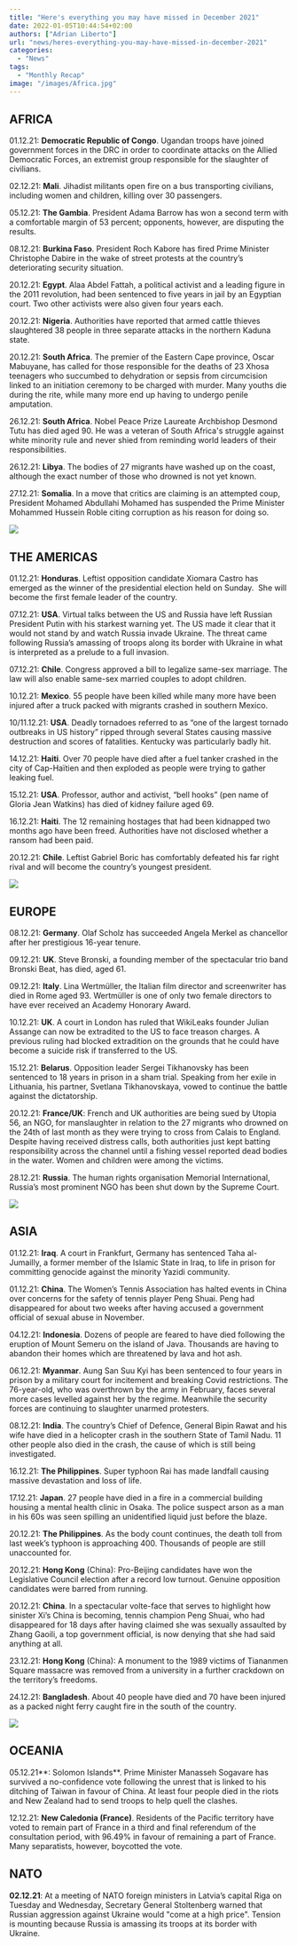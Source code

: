 ```yaml
---
title: "Here's everything you may have missed in December 2021"
date: 2022-01-05T10:44:54+02:00
authors: ["Adrian Liberto"]
url: "news/heres-everything-you-may-have-missed-in-december-2021"
categories:
  - "News"
tags:
  - "Monthly Recap"
image: "/images/Africa.jpg"
---
```


## **AFRICA**

01.12.21: **Democratic Republic of Congo**. Ugandan troops have joined government forces in the DRC in order to coordinate attacks on the Allied Democratic Forces, an extremist group responsible for the slaughter of civilians.

02.12.21: **Mali**. Jihadist militants open fire on a bus transporting civilians, including women and children, killing over 30 passengers.

05.12.21: **The Gambia**. President Adama Barrow has won a second term with a comfortable margin of 53 percent; opponents, however, are disputing the results.

08.12.21: **Burkina Faso**. President Roch Kabore has fired Prime Minister Christophe Dabire in the wake of street protests at the country’s deteriorating security situation.

20.12.21: **Egypt**. Alaa Abdel Fattah, a political activist and a leading figure in the 2011 revolution, had been sentenced to five years in jail by an Egyptian court. Two other activists were also given four years each.

20.12.21: **Nigeria**. Authorities have reported that armed cattle thieves slaughtered 38 people in three separate attacks in the northern Kaduna state.

20.12.21: **South Africa**. The premier of the Eastern Cape province, Oscar Mabuyane, has called for those responsible for the deaths of 23 Xhosa teenagers who succumbed to dehydration or sepsis from circumcision linked to an initiation ceremony to be charged with murder. Many youths die during the rite, while many more end up having to undergo penile amputation.

26.12.21: **South Africa**. Nobel Peace Prize Laureate Archbishop Desmond Tutu has died aged 90. He was a veteran of South Africa's struggle against white minority rule and never shied from reminding world leaders of their responsibilities.

26.12.21: **Libya**. The bodies of 27 migrants have washed up on the coast, although the exact number of those who drowned is not yet known.

27.12.21: **Somalia**. In a move that critics are claiming is an attempted coup, President Mohamed Abdullahi Mohamed has suspended the Prime Minister Mohammed Hussein Roble citing corruption as his reason for doing so.

![](/images/America-1024x538.jpg)

## **THE AMERICAS**

01.12.21: **Honduras**. Leftist opposition candidate Xiomara Castro has emerged as the winner of the presidential election held on Sunday.  She will become the first female leader of the country.

07.12.21: **USA**. Virtual talks between the US and Russia have left Russian President Putin with his starkest warning yet. The US made it clear that it would not stand by and watch Russia invade Ukraine. The threat came following Russia’s amassing of troops along its border with Ukraine in what is interpreted as a prelude to a full invasion.

07.12.21: **Chile**. Congress approved a bill to legalize same-sex marriage. The law will also enable same-sex married couples to adopt children.

10.12.21: **Mexico**. 55 people have been killed while many more have been injured after a truck packed with migrants crashed in southern Mexico.

10/11.12.21: **USA**. Deadly tornadoes referred to as “one of the largest tornado outbreaks in US history” ripped through several States causing massive destruction and scores of fatalities. Kentucky was particularly badly hit.

14.12.21: **Haiti**. Over 70 people have died after a fuel tanker crashed in the city of Cap-Haïtien and then exploded as people were trying to gather leaking fuel.

15.12.21: **USA**. Professor, author and activist, “bell hooks” (pen name of Gloria Jean Watkins) has died of kidney failure aged 69.

16.12.21: **Haiti**. The 12 remaining hostages that had been kidnapped two months ago have been freed. Authorities have not disclosed whether a ransom had been paid.

20.12.21: **Chile**. Leftist Gabriel Boric has comfortably defeated his far right rival and will become the country’s youngest president.

![](/images/Europe-1024x538.jpg)

## **EUROPE**

08.12.21: **Germany**. Olaf Scholz has succeeded Angela Merkel as chancellor after her prestigious 16-year tenure.

09.12.21: **UK**. Steve Bronski, a founding member of the spectacular trio band Bronski Beat, has died, aged 61.

09.12.21: **Italy**. Lina Wertmüller, the Italian film director and screenwriter has died in Rome aged 93. Wertmüller is one of only two female directors to have ever received an Academy Honorary Award.

10.12.21: **UK**. A court in London has ruled that WikiLeaks founder Julian Assange can now be extradited to the US to face treason charges. A previous ruling had blocked extradition on the grounds that he could have become a suicide risk if transferred to the US.

15.12.21: **Belarus**. Opposition leader Sergei Tikhanovsky has been sentenced to 18 years in prison in a sham trial. Speaking from her exile in Lithuania, his partner, Svetlana Tikhanovskaya, vowed to continue the battle against the dictatorship.

20.12.21: **France/UK**: French and UK authorities are being sued by Utopia 56, an NGO, for manslaughter in relation to the 27 migrants who drowned on the 24th of last month as they were trying to cross from Calais to England. Despite having received distress calls, both authorities just kept batting responsibility across the channel until a fishing vessel reported dead bodies in the water. Women and children were among the victims.

28.12.21: **Russia**. The human rights organisation Memorial International, Russia’s most prominent NGO has been shut down by the Supreme Court.

![](/images/Asia-1024x538.jpg)

## **ASIA**

01.12.21: **Iraq**. A court in Frankfurt, Germany has sentenced Taha al-Jumailly, a former member of the Islamic State in Iraq, to life in prison for committing genocide against the minority Yazidi community.

01.12.21: **China**. The Women’s Tennis Association has halted events in China over concerns for the safety of tennis player Peng Shuai. Peng had disappeared for about two weeks after having accused a government official of sexual abuse in November.

04.12.21: **Indonesia**. Dozens of people are feared to have died following the eruption of Mount Semeru on the island of Java. Thousands are having to abandon their homes which are threatened by lava and hot ash.

06.12.21: **Myanmar**. Aung San Suu Kyi has been sentenced to four years in prison by a military court for incitement and breaking Covid restrictions. The 76-year-old, who was overthrown by the army in February, faces several more cases levelled against her by the regime. Meanwhile the security forces are continuing to slaughter unarmed protesters.

08.12.21: **India**. The country’s Chief of Defence, General Bipin Rawat and his wife have died in a helicopter crash in the southern State of Tamil Nadu. 11 other people also died in the crash, the cause of which is still being investigated.

16.12.21: **The Philippines**. Super typhoon Rai has made landfall causing massive devastation and loss of life.

17.12.21: **Japan**. 27 people have died in a fire in a commercial building housing a mental health clinic in Osaka. The police suspect arson as a man in his 60s was seen spilling an unidentified liquid just before the blaze.

20.12.21: **The Philippines**. As the body count continues, the death toll from last week’s typhoon is approaching 400. Thousands of people are still unaccounted for.

20.12.21: **Hong Kong** (China): Pro-Beijing candidates have won the Legislative Council election after a record low turnout. Genuine opposition candidates were barred from running.

20.12.21: **China**. In a spectacular volte-face that serves to highlight how sinister Xi’s China is becoming, tennis champion Peng Shuai, who had disappeared for 18 days after having claimed she was sexually assaulted by Zhang Gaoili, a top government official, is now denying that she had said anything at all.

23.12.21: **Hong Kong** (China): A monument to the 1989 victims of Tiananmen Square massacre was removed from a university in a further crackdown on the territory’s freedoms.

24.12.21: **Bangladesh**. About 40 people have died and 70 have been injured as a packed night ferry caught fire in the south of the country.

![](/images/Oceania-1024x538.jpg)

## **OCEANIA**

05.12.21**: Solomon Islands**. Prime Minister Manasseh Sogavare has survived a no-confidence vote following the unrest that is linked to his ditching of Taiwan in favour of China. At least four people died in the riots and New Zealand had to send troops to help quell the clashes.

12.12.21: **New Caledonia (France)**. Residents of the Pacific territory have voted to remain part of France in a third and final referendum of the consultation period, with 96.49% in favour of remaining a part of France. Many separatists, however, boycotted the vote.

## **NATO**

**02.12.21**: At a meeting of NATO foreign ministers in Latvia’s capital Riga on Tuesday and Wednesday, Secretary General Stoltenberg warned that Russian aggression against Ukraine would "come at a high price". Tension is mounting because Russia is amassing its troops at its border with Ukraine.
